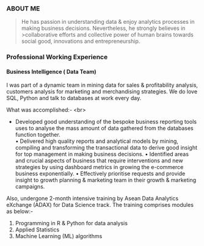 ### ABOUT ME
>He has passion in understanding data & enjoy analytics processes in making business decisions. Nevertheless, he strongly believes in >collaborative efforts and collective power of human brains towards social good, innovations and entrepreneurship.


### Professional Working Experience

#### Business Intelligence ( Data Team)
I was part of a dynamic team in mining data for sales & profitability analysis, customers analysis for marketing and merchandising strategies. We do love SQL, Python and talk to databases at work every day.

What was accomplished:- <br\>
* Developed good understanding of the bespoke business reporting tools uses to analyse the mass amount of data gathered from the databases function together. <br>
• Delivered high quality reports and analytical models by mining, compiling and transforming the transactional data to derive good insight for top management in making business decisions.
• Identified areas and crucial aspects of business that require interventions and new strategies by using dashboard metrics in growing the e-commerce business exponentially.
• Effectively prioritise requests and provide insight to growth planning & marketing team in their growth & marketing campaigns.

Also, undergone 2-month intensive training  by Asean Data Analytics eXchange (ADAX) for Data Science track.
The  training comprises modules as below:- 
1. Programming in R & Python for data analysis
2. Applied Statistics 
3.  Machine Learning (ML) algorithms
